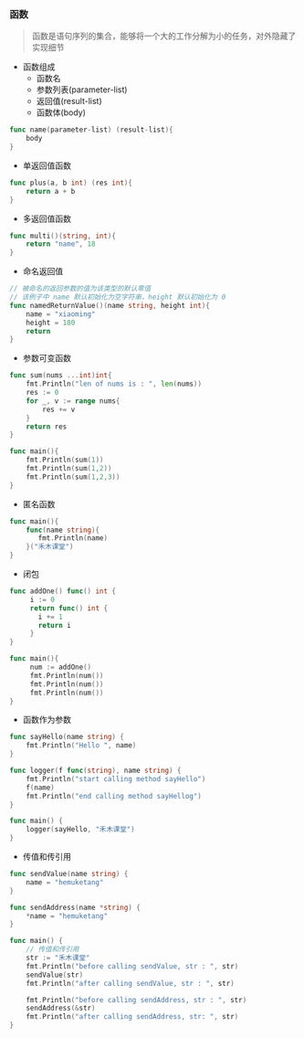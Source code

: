 ### 函数

> 函数是语句序列的集合，能够将一个大的工作分解为小的任务，对外隐藏了实现细节

* 函数组成
  * 函数名
  * 参数列表(parameter-list)
  * 返回值(result-list)
  * 函数体(body)

```go
func name(parameter-list) (result-list){
    body
}
```

* 单返回值函数

```go
func plus(a, b int) (res int){
	return a + b
}
```

* 多返回值函数

```go
func multi()(string, int){
    return "name", 18
}
```

* 命名返回值

```go
// 被命名的返回参数的值为该类型的默认零值
// 该例子中 name 默认初始化为空字符串，height 默认初始化为 0
func namedReturnValue()(name string, height int){
    name = "xiaoming"
    height = 180
    return
}
```

* 参数可变函数

```go
func sum(nums ...int)int{
    fmt.Println("len of nums is : ", len(nums))
    res := 0
    for _, v := range nums{
        res += v
    }
    return res
}

func main(){
    fmt.Println(sum(1))
    fmt.Println(sum(1,2))
    fmt.Println(sum(1,2,3))
}
```

* 匿名函数

```go
func main(){
    func(name string){
       fmt.Println(name)
    }("禾木课堂")
}
```

* 闭包

```go
func addOne() func() int {
     i := 0
     return func() int {
       i += 1
       return i
     }
}

func main(){
     num := addOne()
     fmt.Println(num())
     fmt.Println(num())
     fmt.Println(num())
}
```

* 函数作为参数

```go
func sayHello(name string) {
	fmt.Println("Hello ", name)
}

func logger(f func(string), name string) {
	fmt.Println("start calling method sayHello")
	f(name)
	fmt.Println("end calling method sayHellog")
}

func main() {
	logger(sayHello, "禾木课堂")
}
```

* 传值和传引用

```go
func sendValue(name string) {
	name = "hemuketang"
}

func sendAddress(name *string) {
	*name = "hemuketang"
}

func main() {
	// 传值和传引用
	str := "禾木课堂"
	fmt.Println("before calling sendValue, str : ", str)
	sendValue(str)
	fmt.Println("after calling sendValue, str : ", str)

	fmt.Println("before calling sendAddress, str : ", str)
	sendAddress(&str)
	fmt.Println("after calling sendAddress, str: ", str)
}
```
